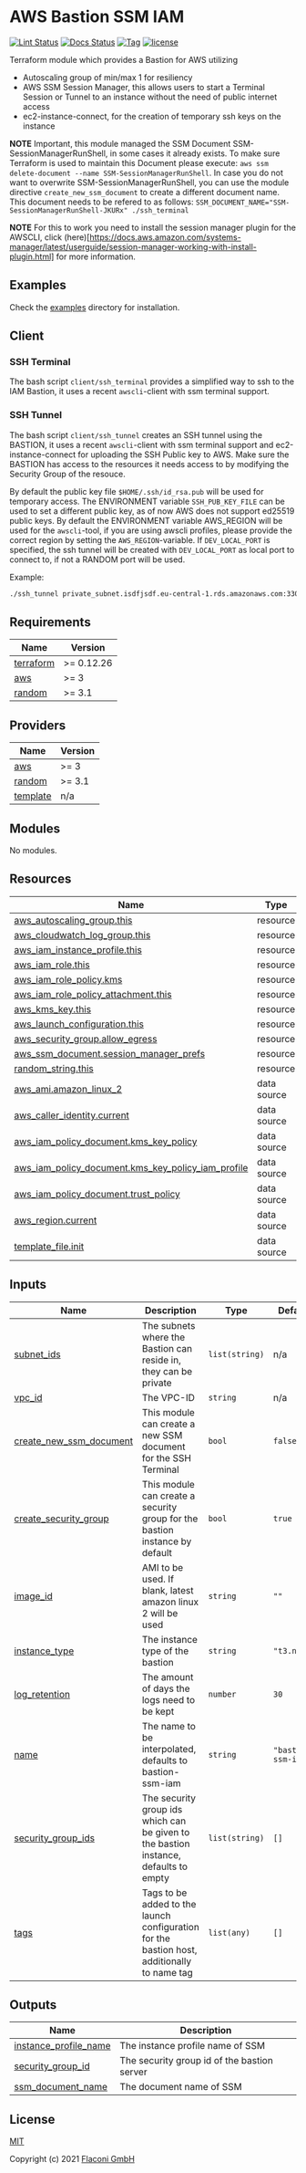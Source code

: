 # AWS Bastion SSM IAM

[![Lint Status](https://github.com/Flaconi/terraform-aws-bastion-ssm-iam/actions/workflows/linting.yml/badge.svg?branch=master)](https://github.com/Flaconi/terraform-aws-bastion-ssm-iam/actions/workflows/linting.yml)
[![Docs Status](https://github.com/Flaconi/terraform-aws-bastion-ssm-iam/actions/workflows/terraform-docs.yml/badge.svg?branch=master)](https://github.com/Flaconi/terraform-aws-bastion-ssm-iam/actions/workflows/terraform-docs.yml)
[![Tag](https://img.shields.io/github/tag/Flaconi/terraform-aws-bastion-ssm-iam.svg)](https://github.com/Flaconi/terraform-aws-bastion-ssm-iam/releases)
[![license](http://img.shields.io/badge/license-MIT-brightgreen.svg)](http://opensource.org/licenses/MIT)

Terraform module which provides a Bastion for AWS utilizing
* Autoscaling group of min/max 1 for resiliency
* AWS SSM Session Manager, this allows users to start a Terminal Session or Tunnel to an instance without the need of public internet access
* ec2-instance-connect, for the creation of temporary ssh keys on the instance

__NOTE__ Important, this module managed the SSM Document SSM-SessionManagerRunShell, in some cases it already exists. To make sure Terraform is used to maintain this Document please execute: `aws ssm delete-document --name SSM-SessionManagerRunShell`. In case you do not want to overwrite SSM-SessionManagerRunShell, you can use the module directive `create_new_ssm_document` to create a different document name. This document needs to be refered to as follows: `SSM_DOCUMENT_NAME="SSM-SessionManagerRunShell-JKURx" ./ssh_terminal`

__NOTE__ For this to work you need to install the session manager plugin for the AWSCLI, click (here)[https://docs.aws.amazon.com/systems-manager/latest/userguide/session-manager-working-with-install-plugin.html] for more information.

## Examples

Check the [examples](examples) directory for installation.


## Client
### SSH Terminal
The bash script `client/ssh_terminal` provides a simplified way to ssh to the IAM Bastion, it uses a recent `awscli`-client with ssm terminal support.


### SSH Tunnel
The bash script `client/ssh_tunnel` creates an SSH tunnel using the BASTION, it uses a recent `awscli`-client with ssm terminal support and ec2-instance-connect for uploading the SSH Public key to AWS. Make sure the
BASTION has access to the resources it needs access to by modifying the Security Group of the resouce.

By default the public key file `$HOME/.ssh/id_rsa.pub` will be used for temporary access. The ENVIRONMENT variable `SSH_PUB_KEY_FILE` can be used to set a different public key, as of now AWS does not support ed25519 public keys.
By default the ENVIRONMENT variable AWS_REGION will be used for the `awscli`-tool, if you are using awscli profiles, please provide the correct region by setting the `AWS_REGION`-variable.
If `DEV_LOCAL_PORT` is specified, the ssh tunnel will be created with `DEV_LOCAL_PORT` as local port to connect to, if not a RANDOM port will be used.

Example:
```bash
./ssh_tunnel private_subnet.isdfjsdf.eu-central-1.rds.amazonaws.com:3306
```



<!-- BEGINNING OF PRE-COMMIT-TERRAFORM DOCS HOOK -->
## Requirements

| Name | Version |
|------|---------|
| <a name="requirement_terraform"></a> [terraform](#requirement\_terraform) | >= 0.12.26 |
| <a name="requirement_aws"></a> [aws](#requirement\_aws) | >= 3 |
| <a name="requirement_random"></a> [random](#requirement\_random) | >= 3.1 |

## Providers

| Name | Version |
|------|---------|
| <a name="provider_aws"></a> [aws](#provider\_aws) | >= 3 |
| <a name="provider_random"></a> [random](#provider\_random) | >= 3.1 |
| <a name="provider_template"></a> [template](#provider\_template) | n/a |

## Modules

No modules.

## Resources

| Name | Type |
|------|------|
| [aws_autoscaling_group.this](https://registry.terraform.io/providers/hashicorp/aws/latest/docs/resources/autoscaling_group) | resource |
| [aws_cloudwatch_log_group.this](https://registry.terraform.io/providers/hashicorp/aws/latest/docs/resources/cloudwatch_log_group) | resource |
| [aws_iam_instance_profile.this](https://registry.terraform.io/providers/hashicorp/aws/latest/docs/resources/iam_instance_profile) | resource |
| [aws_iam_role.this](https://registry.terraform.io/providers/hashicorp/aws/latest/docs/resources/iam_role) | resource |
| [aws_iam_role_policy.kms](https://registry.terraform.io/providers/hashicorp/aws/latest/docs/resources/iam_role_policy) | resource |
| [aws_iam_role_policy_attachment.this](https://registry.terraform.io/providers/hashicorp/aws/latest/docs/resources/iam_role_policy_attachment) | resource |
| [aws_kms_key.this](https://registry.terraform.io/providers/hashicorp/aws/latest/docs/resources/kms_key) | resource |
| [aws_launch_configuration.this](https://registry.terraform.io/providers/hashicorp/aws/latest/docs/resources/launch_configuration) | resource |
| [aws_security_group.allow_egress](https://registry.terraform.io/providers/hashicorp/aws/latest/docs/resources/security_group) | resource |
| [aws_ssm_document.session_manager_prefs](https://registry.terraform.io/providers/hashicorp/aws/latest/docs/resources/ssm_document) | resource |
| [random_string.this](https://registry.terraform.io/providers/hashicorp/random/latest/docs/resources/string) | resource |
| [aws_ami.amazon_linux_2](https://registry.terraform.io/providers/hashicorp/aws/latest/docs/data-sources/ami) | data source |
| [aws_caller_identity.current](https://registry.terraform.io/providers/hashicorp/aws/latest/docs/data-sources/caller_identity) | data source |
| [aws_iam_policy_document.kms_key_policy](https://registry.terraform.io/providers/hashicorp/aws/latest/docs/data-sources/iam_policy_document) | data source |
| [aws_iam_policy_document.kms_key_policy_iam_profile](https://registry.terraform.io/providers/hashicorp/aws/latest/docs/data-sources/iam_policy_document) | data source |
| [aws_iam_policy_document.trust_policy](https://registry.terraform.io/providers/hashicorp/aws/latest/docs/data-sources/iam_policy_document) | data source |
| [aws_region.current](https://registry.terraform.io/providers/hashicorp/aws/latest/docs/data-sources/region) | data source |
| [template_file.init](https://registry.terraform.io/providers/hashicorp/template/latest/docs/data-sources/file) | data source |

## Inputs

| Name | Description | Type | Default | Required |
|------|-------------|------|---------|:--------:|
| <a name="input_subnet_ids"></a> [subnet\_ids](#input\_subnet\_ids) | The subnets where the Bastion can reside in, they can be private | `list(string)` | n/a | yes |
| <a name="input_vpc_id"></a> [vpc\_id](#input\_vpc\_id) | The VPC-ID | `string` | n/a | yes |
| <a name="input_create_new_ssm_document"></a> [create\_new\_ssm\_document](#input\_create\_new\_ssm\_document) | This module can create a new SSM document for the SSH Terminal | `bool` | `false` | no |
| <a name="input_create_security_group"></a> [create\_security\_group](#input\_create\_security\_group) | This module can create a security group for the bastion instance by default | `bool` | `true` | no |
| <a name="input_image_id"></a> [image\_id](#input\_image\_id) | AMI to be used. If blank, latest amazon linux 2 will be used | `string` | `""` | no |
| <a name="input_instance_type"></a> [instance\_type](#input\_instance\_type) | The instance type of the bastion | `string` | `"t3.nano"` | no |
| <a name="input_log_retention"></a> [log\_retention](#input\_log\_retention) | The amount of days the logs need to be kept | `number` | `30` | no |
| <a name="input_name"></a> [name](#input\_name) | The name to be interpolated, defaults to bastion-ssm-iam | `string` | `"bastion-ssm-iam"` | no |
| <a name="input_security_group_ids"></a> [security\_group\_ids](#input\_security\_group\_ids) | The security group ids which can be given to the bastion instance, defaults to empty | `list(string)` | `[]` | no |
| <a name="input_tags"></a> [tags](#input\_tags) | Tags to be added to the launch configuration for the bastion host, additionally to name tag | `list(any)` | `[]` | no |

## Outputs

| Name | Description |
|------|-------------|
| <a name="output_instance_profile_name"></a> [instance\_profile\_name](#output\_instance\_profile\_name) | The instance profile name of SSM |
| <a name="output_security_group_id"></a> [security\_group\_id](#output\_security\_group\_id) | The security group id of the bastion server |
| <a name="output_ssm_document_name"></a> [ssm\_document\_name](#output\_ssm\_document\_name) | The document name of SSM |

<!-- END OF PRE-COMMIT-TERRAFORM DOCS HOOK -->

## License

[MIT](LICENSE)

Copyright (c) 2021 [Flaconi GmbH](https://github.com/Flaconi)
